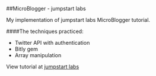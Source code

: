 ##MicroBlogger - jumpstart labs

My implementation of jumpstart labs MicroBlogger tutorial.

####The techniques practiced:

* Twitter API with authentication
* Bitly gem
* Array manipulation

View tutorial at [jumpstart labs](http://tutorials.jumpstartlab.com/projects/microblogger.html)



